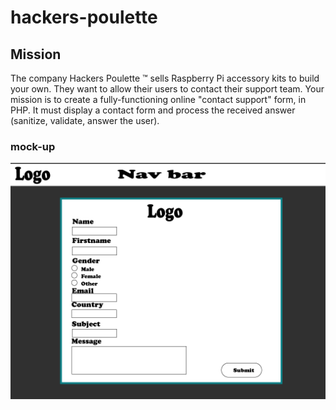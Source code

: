 # hackers-poulette

## Mission

The company Hackers Poulette ™ sells Raspberry Pi accessory kits to build your own. They want to allow their users to contact their support team. Your mission is to create a fully-functioning online "contact support" form, in PHP. It must display a contact form and process the received answer (sanitize, validate, answer the user).

### mock-up

![mock up](assets\mock-up.png)